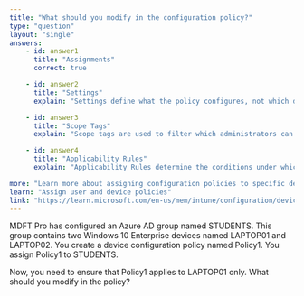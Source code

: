 ```yaml
---
title: "What should you modify in the configuration policy?"
type: "question"
layout: "single"
answers:
    - id: answer1
      title: "Assignments"
      correct: true

    - id: answer2
      title: "Settings"
      explain: "Settings define what the policy configures, not which devices it applies to."

    - id: answer3
      title: "Scope Tags"
      explain: "Scope tags are used to filter which administrators can see and manage resources, not to control which devices a policy applies to."

    - id: answer4
      title: "Applicability Rules"
      explain: "Applicability Rules determine the conditions under which a policy applies based on device properties. LAPTOP01 and LAPTOP02 both use the same operating system, so a rule cannot be used to target a specific device."

more: "Learn more about assigning configuration policies to specific devices."
learn: "Assign user and device policies"
link: "https://learn.microsoft.com/en-us/mem/intune/configuration/device-profile-assign"
---
```

MDFT Pro has configured an Azure AD group named STUDENTS. This group contains two Windows 10 Enterprise devices named LAPTOP01 and LAPTOP02. You create a device configuration policy named Policy1. You assign Policy1 to STUDENTS.

Now, you need to ensure that Policy1 applies to LAPTOP01 only. What should you modify in the policy?
